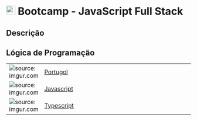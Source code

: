 <h1><img src="https://i.imgur.com/r9lrbPG.png" title="source: imgur.com" width="25px"/> Bootcamp - JavaScript Full Stack </h1>

<h2>Descrição</h2>

<h2>Lógica de Programação</h2>

<table width="100%">
	<tr>
        <td width="10%"><img src="https://i.imgur.com/y9wkmaF.png" title="source: imgur.com" /></td>
        <td width="90%"><a href="00_ambiente/README.md">Portugol</a></td>
  </tr>
    <tr>
        <td><img src="https://i.imgur.com/r9lrbPG.png" title="source: imgur.com"/></td>
        <td><a href="01_http/01.md">Javascript</a></td>
    </tr>
    <tr>
        <td><img src="https://cdn-icons-png.flaticon.com/512/5968/5968381.png" title="source: imgur.com" /></td>
        <td><a href="02_mysql/README.md">Typescript</a></td>
    </tr>
</table>
